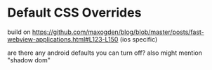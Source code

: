 # Default CSS Overrides

build on https://github.com/maxogden/blog/blob/master/posts/fast-webview-applications.html#L123-L150 (ios specific)

are there any android defaults you can turn off? also might mention "shadow dom"